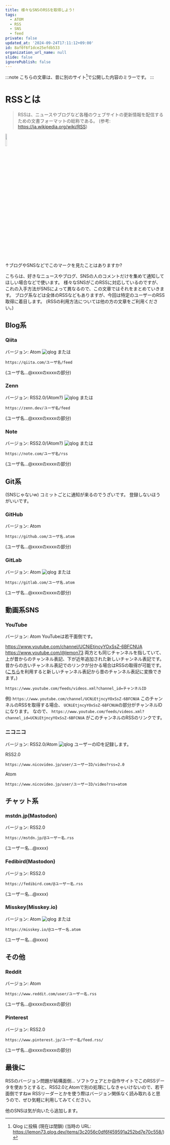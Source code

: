 ```yaml
---
title: 様々なSNSのRSSを取得しよう!
tags:
  - ATOM
  - RSS
  - SNS
  - feed
private: false
updated_at: '2024-09-24T17:11:12+09:00'
id: 8af0f6f1dce25efdb533
organization_url_name: null
slide: false
ignorePublish: false
---
```

:::note
こちらの文章は、昔に別のサイト[^qlog]で公開した内容のミラーです。
:::

[^qlog]: Qlog に投稿 (現在は閉鎖) (当時の URL: https://lemon73.qlog.dev/items/3c2056c0df6f459591a252bd7e70c558/)

# RSSとは
>RSSは、ニュースやブログなど各種のウェブサイトの更新情報を配信するための文書フォーマットの総称である。
(参考: https://ja.wikipedia.org/wiki/RSS)

<img src="https://stat.qlog.app/media/article/image/7949071a72dc40fb87fb6dce1d3f1b7d.jpg" width=10%>

↑ブログやSNSなどでこのマークを見たことはありますか?

こちらは、好きなニュースやブログ、SNSの人のコメントだけを集めて通知してほしい場合などで使います。
様々なSNSがこのRSSに対応しているのですが、これの入手方法がSNSによって異なるので、この文章ではそれをまとめていきます。
ブログ系などは全体のRSSなどもありますが、今回は特定のユーザーのRSS取得に着目します。
(RSSの利用方法については他の方の文章をご利用ください。)

## Blog系
### Qiita
バージョン: Atom
![qlog](https://stat.qlog.app/media/article/image/58cc317556a246ab864e56ccfa913acb.png)
または
```
https://qiita.com/ユーザ名/feed
```
(ユーザ名…@xxxxのxxxxの部分)

### Zenn
バージョン: RSS2.0/(Atom?)
![qlog](https://stat.qlog.app/media/article/image/e66a34ecd4ea4c00962e387518d913f8.png)
または
```
https://zenn.dev/ユーザ名/feed
```
(ユーザ名…@xxxxのxxxxの部分)

### Note
バージョン: RSS2.0/(Atom?)
![qlog](https://stat.qlog.app/media/article/image/7a160a1cfe724d7e9031c6479ccb1db7.png)
または
```
https://note.com/ユーザ名/rss
```
(ユーザ名…@xxxxのxxxxの部分)

## Git系
(SNSじゃないw)
コミットごとに通知が来るのでうざいです。
登録しないほうがいいです。

### GitHub
バージョン: Atom
```
https://github.com/ユーザ名.atom
```
(ユーザ名…@xxxxのxxxxの部分)

### GitLab
バージョン: Atom
![qlog](https://stat.qlog.app/media/article/image/2362b99fbd6e4d6aa03194bfb5a72fd4.png)
または
```
https://gitlab.com/ユーザ名.atom
```
(ユーザ名…@xxxxのxxxxの部分)

## 動画系SNS
### YouTube
バージョン: Atom
YouTubeは若干面倒です。

https://www.youtube.com/channel/UCNiEtjncyYOxSsZ-6BFCNUA
https://www.youtube.com/@lemon73
両方とも同じチャンネルを指していて、上が昔からのチャンネル表記、下が近年追加された新しいチャンネル表記です。
昔からの古いチャンネル表記でのリンクが分かる場合はRSSの取得が可能です。
([こちら](https://ilr.jp/tech/485/)を利用すると新しいチャンネル表記から昔のチャンネル表記に変換できます。)

```
https://www.youtube.com/feeds/videos.xml?channel_id=チャンネルID
```
例)
`https://www.youtube.com/channel/UCNiEtjncyYOxSsZ-6BFCNUA`
このチャンネルのRSSを取得する場合、
`UCNiEtjncyYOxSsZ-6BFCNUA`の部分がチャンネルIDになります。
なので、
`https://www.youtube.com/feeds/videos.xml?channel_id=UCNiEtjncyYOxSsZ-6BFCNUA`
がこのチャンネルのRSSのリンクです。

### ニコニコ
バージョン: RSS2.0/Atom
![qlog](https://stat.qlog.app/media/article/image/212ba37412014b958f7800cdcf80a240.png)
ユーザーのIDを記録します。

RSS2.0
```
https://www.nicovideo.jp/user/ユーザーID/video?rss=2.0
```
Atom
```
https://www.nicovideo.jp/user/ユーザーID/video?rss=atom
```

## チャット系
### mstdn.jp(Mastodon)
バージョン: RSS2.0
```
https://mstdn.jp/@ユーザー名.rss
```
(ユーザー名…@xxxx)

### Fedibird(Mastodon)
バージョン: RSS2.0
```
https://fedibird.com/@ユーザー名.rss
```
(ユーザー名…@xxxx)

### Misskey(Misskey.io)
バージョン: Atom
![qlog](https://stat.qlog.app/media/article/image/aa91906c61a249038be9c9ddd14a1d4c.png)
または
```
https://misskey.io/@ユーザー名.atom
```
(ユーザー名…@xxxx)

## その他
### Reddit
バージョン: Atom
```
https://www.reddit.com/user/ユーザー名.rss
```
(ユーザ名…@xxxxのxxxxの部分)

### Pinterest
バージョン: RSS2.0
```
https://www.pinterest.jp/ユーザー名/feed.rss/
```
(ユーザ名…@xxxxのxxxxの部分)

## 最後に
RSSのバージョン問題が結構面倒…
ソフトウェアとか自作サイトでこのRSSデータを使おうとすると、RSS2.0とAtomで別の処理にしなきゃいけないので、若干面倒ですねw
RSSリーダーとかを使う際はバージョン関係なく読み取れると思うので、ぜひ気軽に利用してみてください。

他のSNSは気が向いたら追加します。
